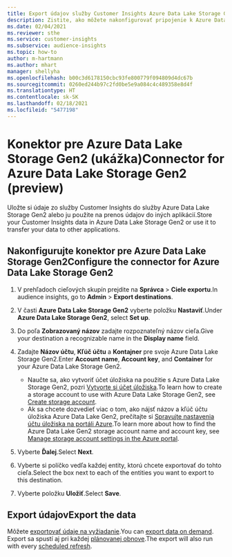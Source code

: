 ```yaml
---
title: Export údajov služby Customer Insights Azure Data Lake Storage Gen2
description: Zistite, ako môžete nakonfigurovať pripojenie k Azure Data Lake Storage Gen2.
ms.date: 02/04/2021
ms.reviewer: sthe
ms.service: customer-insights
ms.subservice: audience-insights
ms.topic: how-to
author: m-hartmann
ms.author: mhart
manager: shellyha
ms.openlocfilehash: b00c3d6178150cbc93fe800779f094809d4dc67b
ms.sourcegitcommit: 0260ed244b97c2fd0be5e9a084c4c489358e8d4f
ms.translationtype: HT
ms.contentlocale: sk-SK
ms.lasthandoff: 02/18/2021
ms.locfileid: "5477198"
---
```

# <a name="connector-for-azure-data-lake-storage-gen2-preview"></a><span data-ttu-id="b44b2-103">Konektor pre Azure Data Lake Storage Gen2 (ukážka)</span><span class="sxs-lookup"><span data-stu-id="b44b2-103">Connector for Azure Data Lake Storage Gen2 (preview)</span></span>

<span data-ttu-id="b44b2-104">Uložte si údaje zo služby Customer Insights do služby Azure Data Lake Storage Gen2 alebo ju použite na prenos údajov do iných aplikácií.</span><span class="sxs-lookup"><span data-stu-id="b44b2-104">Store your Customer Insights data in Azure Data Lake Storage Gen2 or use it to transfer your data to other applications.</span></span>

## <a name="configure-the-connector-for-azure-data-lake-storage-gen2"></a><span data-ttu-id="b44b2-105">Nakonfigurujte konektor pre Azure Data Lake Storage Gen2</span><span class="sxs-lookup"><span data-stu-id="b44b2-105">Configure the connector for Azure Data Lake Storage Gen2</span></span>

1. <span data-ttu-id="b44b2-106">V prehľadoch cieľových skupín prejdite na **Správca** > **Ciele exportu**.</span><span class="sxs-lookup"><span data-stu-id="b44b2-106">In audience insights, go to **Admin** > **Export destinations**.</span></span>

1. <span data-ttu-id="b44b2-107">V časti **Azure Data Lake Storage Gen2** vyberte položku **Nastaviť**.</span><span class="sxs-lookup"><span data-stu-id="b44b2-107">Under **Azure Data Lake Storage Gen2**, select **Set up**.</span></span>

1. <span data-ttu-id="b44b2-108">Do poľa **Zobrazovaný názov** zadajte rozpoznateľný názov cieľa.</span><span class="sxs-lookup"><span data-stu-id="b44b2-108">Give your destination a recognizable name in the **Display name** field.</span></span>

1. <span data-ttu-id="b44b2-109">Zadajte **Názov účtu**, **Kľúč účtu** a **Kontajner** pre svoje Azure Data Lake Storage Gen2.</span><span class="sxs-lookup"><span data-stu-id="b44b2-109">Enter **Account name**, **Account key**, and **Container** for your Azure Data Lake Storage Gen2.</span></span>
    - <span data-ttu-id="b44b2-110">Naučte sa, ako vytvoriť účet úložiska na použitie s Azure Data Lake Storage Gen2, pozri [Vytvorte si účet úložiska](https://docs.microsoft.com/azure/storage/blobs/create-data-lake-storage-account).</span><span class="sxs-lookup"><span data-stu-id="b44b2-110">To learn how to create a storage account to use with Azure Data Lake Storage Gen2, see [Create storage account](https://docs.microsoft.com/azure/storage/blobs/create-data-lake-storage-account).</span></span> 
    - <span data-ttu-id="b44b2-111">Ak sa chcete dozvedieť viac o tom, ako nájsť názov a kľúč účtu úložiska Azure Data Lake Gen2, prečítajte si [Spravujte nastavenia účtu úložiska na portáli Azure](https://docs.microsoft.com/azure/storage/common/storage-account-manage).</span><span class="sxs-lookup"><span data-stu-id="b44b2-111">To learn more about how to find the Azure Data Lake Gen2 storage account name and account key, see [Manage storage account settings in the Azure portal](https://docs.microsoft.com/azure/storage/common/storage-account-manage).</span></span>

1. <span data-ttu-id="b44b2-112">Vyberte **Ďalej**.</span><span class="sxs-lookup"><span data-stu-id="b44b2-112">Select **Next**.</span></span>

1. <span data-ttu-id="b44b2-113">Vyberte si políčko vedľa každej entity, ktorú chcete exportovať do tohto cieľa.</span><span class="sxs-lookup"><span data-stu-id="b44b2-113">Select the box next to each of the entities you want to export to this destination.</span></span>

1. <span data-ttu-id="b44b2-114">Vyberte položku **Uložiť**.</span><span class="sxs-lookup"><span data-stu-id="b44b2-114">Select **Save**.</span></span>

## <a name="export-the-data"></a><span data-ttu-id="b44b2-115">Export údajov</span><span class="sxs-lookup"><span data-stu-id="b44b2-115">Export the data</span></span>

<span data-ttu-id="b44b2-116">Môžete [exportovať údaje na vyžiadanie](export-destinations.md#export-data-on-demand).</span><span class="sxs-lookup"><span data-stu-id="b44b2-116">You can [export data on demand](export-destinations.md#export-data-on-demand).</span></span> <span data-ttu-id="b44b2-117">Export sa spustí aj pri každej [plánovanej obnove](system.md#schedule-tab).</span><span class="sxs-lookup"><span data-stu-id="b44b2-117">The export will also run with every [scheduled refresh](system.md#schedule-tab).</span></span>
